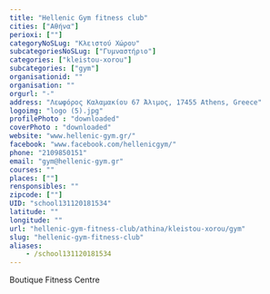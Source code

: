```yaml
---
title: "Hellenic Gym fitness club"
cities: ["Αθήνα"]
perioxi: [""]
categoryNoSLug: "Κλειστού Χώρου"
subcategoriesNoSLug: ["Γυμναστήριο"]
categories: ["kleistou-xorou"]
subcategories: ["gym"]
organisationid: ""
organisation: ""
orgurl: "-"
address: "Λεωφόρος Καλαμακίου 67 Άλιμος, 17455 Athens, Greece"
logoimg: "logo (5).jpg"
profilePhoto : "downloaded"
coverPhoto : "downloaded"
website: "www.hellenic-gym.gr/"
facebook: "www.facebook.com/hellenicgym/"
phone: "2109850151"
email: "gym@hellenic-gym.gr"
courses: ""
places: [""]
rensponsibles: ""
zipcode: [""]
UID: "school131120181534"
latitude: ""
longitude: ""
url: "hellenic-gym-fitness-club/athina/kleistou-xorou/gym"
slug: "hellenic-gym-fitness-club"
aliases:
    - /school131120181534
---
```





Boutique Fitness Centre